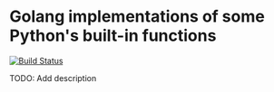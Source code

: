 # Golang implementations of some Python's built-in functions

[![Build Status](https://travis-ci.org/roman-kachanovsky/go-built-in.svg?branch=master)](https://travis-ci.org/roman-kachanovsky/go-built-in)

TODO: Add description
